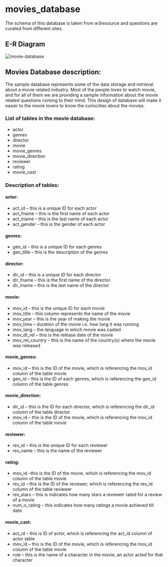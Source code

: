 # movies_database

The schema of this database is taken from w3resource and questions are curated from different sites.

## E-R Diagram

![movie-database](https://user-images.githubusercontent.com/52796809/171344385-083d28e3-eb2a-476b-8c46-66e1224de285.png)

## Movies Database description:

The sample database represents some of the data storage and retrieval about a movie related industry. Most of the people loves to watch movie, and for all of them we are providing a sample information about the movie related questions coming to their mind. This design of database will make it easier to the movie lovers to know the curiocities about the movies.

### List of tables in the movie database:

- actor
- genres
- director
- movie
- movie_genres
- movie_direction
- reviewer
- rating
- movie_cast

### Description of tables:

#### actor:

- act_id – this is a unique ID for each actor
- act_fname – this is the first name of each actor
- act_lname – this is the last name of each actor
- act_gender – this is the gender of each actor

#### genres:

- gen_id – this is a unique ID for each genres
- gen_title – this is the description of the genres

#### director:

- dir_id – this is a unique ID for each director
- dir_fname – this is the first name of the director
- dir_lname – this is the last name of the director

#### movie:

- mov_id – this is the unique ID for each movie
- mov_title – this column represents the name of the movie
- mov_year – this is the year of making the movie
- mov_time – duration of the movie i.e. how long it was running
- mov_lang – the language in which movie was casted
- mov_dt_rel – this is the release date of the movie
- mov_rel_country – this is the name of the country(s) where the movie was released

#### movie_genres:

- mov_id – this is the ID of the movie, which is referencing the mov_id column of the table movie
- gen_id – this is the ID of each genres, which is referencing the gen_id column of the table genres

#### movie_direction:

- dir_id – this is the ID for each director, which is referencing the dir_id column of the table director
- mov_id – this is the ID of the movie, which is referencing the mov_id column of the table movie

#### reviewer:

- rev_id – this is the unique ID for each reviewer
- rev_name – this is the name of the reviewer

#### rating:

- mov_id –this is the ID of the movie, which is referencing the mov_id column of the table movie
- rev_id – this is the ID of the reviewer, which is referencing the rev_id column of the table reviewer
- rev_stars – this is indicates how many stars a reviewer rated for a review of a movie
- num_o_rating – this indicates how many ratings a movie achieved till date

#### movie_cast:

- act_id – this is ID of actor, which is referencing the act_id column of actor table
- mov_id – this is the ID of the movie, which is referencing the mov_id column of the table movie
- role – this is the name of a character in the movie, an actor acted for that character
